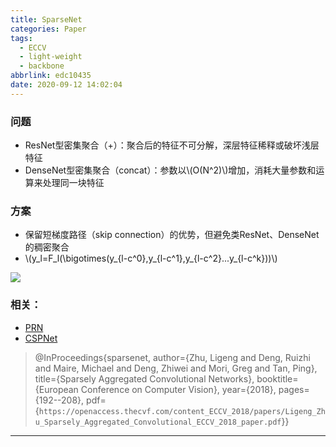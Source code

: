 ```yaml
---
title: SparseNet
categories: Paper
tags:
  - ECCV
  - light-weight
  - backbone
abbrlink: edc10435
date: 2020-09-12 14:02:04
---
```

<script type="text/javascript" src="https://cdn.mathjax.org/mathjax/latest/MathJax.js?config=TeX-AMS-MML_HTMLorMML"></script>

<p></p>
<!-- more -->

### 问题

- ResNet型密集聚合（+）：聚合后的特征不可分解，深层特征稀释或破坏浅层特征
- DenseNet型密集聚合（concat）：参数以\\(O(N^2)\\)增加，消耗大量参数和运算来处理同一块特征

### 方案

- 保留短梯度路径（skip connection）的优势，但避免类ResNet、DenseNet的稠密聚合
- \\(y_l=F_l(\bigotimes(y_{l-c^0},y_{l-c^1},y_{l-c^2}...y_{l-c^k}))\\)

![](SparseNet.png)

### 相关：

- [PRN](http://blinging/posts/8a14a4e3.html)
- [CSPNet](http://blinging/posts/b956e9d5.html)


>@InProceedings{sparsenet,
>  author={Zhu, Ligeng and Deng, Ruizhi and Maire, Michael and Deng, Zhiwei and Mori, Greg and Tan, Ping},
>  title={Sparsely Aggregated Convolutional Networks},
>  booktitle={European Conference on Computer Vision},
>  year={2018},
>  pages={192--208},
>  pdf={`https://openaccess.thecvf.com/content_ECCV_2018/papers/Ligeng_Zhu_Sparsely_Aggregated_Convolutional_ECCV_2018_paper.pdf`}}

---
